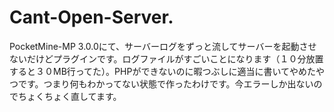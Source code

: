 # Cant-Open-Server.
PocketMine-MP 3.0.0にて、サーバーログをずっと流してサーバーを起動させないだけどプラグインです。ログファイルがすごいことになります（１０分放置すると３０MB行ってた）。PHPができないのに暇つぶしに適当に書いてやめたやつです。つまり何もわかってない状態で作ったわけです。今エラーしか出ないのでちょくちょく直してます。
